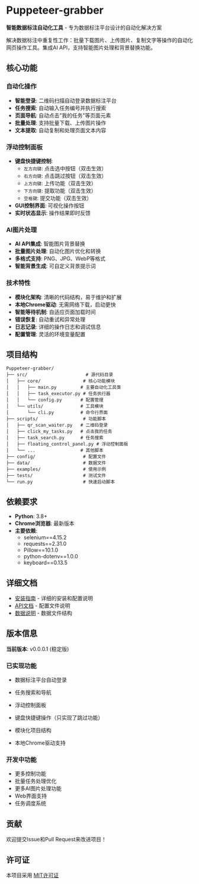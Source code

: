 # Puppeteer-grabber

**智能数据标注自动化工具** - 专为数据标注平台设计的自动化解决方案

解决数据标注中重复性工作：批量下载图片、上传图片、复制文字等操作的自动化网页操作工具。集成AI API，支持智能图片处理和背景替换功能。

## 核心功能

### 自动化操作
- **智能登录**: 二维码扫描自动登录数据标注平台
- **任务搜索**: 自动输入任务编号并执行搜索
- **页面导航**: 自动点击"我的任务"等页面元素
- **批量处理**: 支持批量下载、上传图片操作
- **文本提取**: 自动复制和处理页面文本内容

### 浮动控制面板
- **键盘快捷键控制**:
  - `左方向键`: 点击选中按钮（双击生效）
  - `右方向键`: 点击跳过按钮（双击生效）
  - `上方向键`: 上传功能（双击生效）
  - `下方向键`: 提取功能（双击生效）
  - `空格键`: 提交功能（双击生效）
- **GUI控制界面**: 可视化操作按钮
- **实时状态显示**: 操作结果即时反馈

### AI图片处理
- **AI API集成**: 智能图片背景替换
- **批量图片处理**: 自动化图片优化和转换
- **多格式支持**: PNG、JPG、WebP等格式
- **智能背景生成**: 可自定义背景提示词

### 技术特性
- **模块化架构**: 清晰的代码结构，易于维护和扩展
- **本地Chrome驱动**: 无需网络下载，启动更快
- **智能等待机制**: 自适应页面加载时间
- **错误恢复**: 自动重试和异常处理
- **日志记录**: 详细的操作日志和调试信息
- **配置管理**: 灵活的环境变量配置


## 项目结构

```
Puppeteer-grabber/
├── src/                      # 源代码目录
│   ├── core/                # 核心功能模块
│   │   ├── main.py         # 主要自动化工具类
│   │   ├── task_executor.py # 任务执行器
│   │   └── config.py       # 配置管理
│   └── utils/              # 工具模块
│       └── cli.py          # 命令行界面
├── scripts/                 # 功能脚本
│   ├── qr_scan_waiter.py   # 二维码登录
│   ├── click_my_tasks.py   # 点击我的任务
│   ├── task_search.py      # 任务搜索
│   ├── floating_control_panel.py # 浮动控制面板
│   └── ...                 # 其他脚本
├── config/                  # 配置文件
├── data/                    # 数据文件
├── examples/                # 使用示例
├── tests/                   # 测试文件
└── run.py                   # 快速启动脚本
```


## 依赖要求

- **Python**: 3.8+
- **Chrome浏览器**: 最新版本
- **主要依赖**:
  - selenium==4.15.2
  - requests==2.31.0
  - Pillow==10.1.0
  - python-dotenv==1.0.0
  - keyboard==0.13.5

## 详细文档

- [安装指南](INSTALL.md) - 详细的安装和配置说明
- [API文档](config/README.md) - 配置文件说明
- [数据说明](data/README.md) - 数据文件结构

## 版本信息

**当前版本**: v0.0.0.1 (稳定版)

### 已实现功能
- 数据标注平台自动登录
- 任务搜索和导航
- 浮动控制面板
- 键盘快捷键操作（只实现了跳过功能）

- 模块化项目结构
- 本地Chrome驱动支持

### 开发中功能
- 更多控制功能
- 批量任务处理优化
- 更多AI图片处理功能
- Web界面支持
- 任务调度系统

## 贡献

欢迎提交Issue和Pull Request来改进项目！

## 许可证

本项目采用 [MIT许可证](LICENSE)
